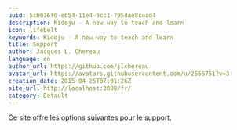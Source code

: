 ```yaml
---
uuid: 5cb036f0-eb54-11e4-9cc1-795dae8caad4
description: Kidoju - A new way to teach and learn
icon: lifebelt
keywords: Kidoju - A new way to teach and learn
title: Support
author: Jacques L. Chereau
language: en
author_url: https://github.com/jlchereau
avatar_url: https://avatars.githubusercontent.com/u/2556751?v=3
creation_date: 2015-04-25T07:01:26Z
site_url: http://localhost:3000/fr/
category: Default
---
```

Ce site offre les options suivantes pour le support.
